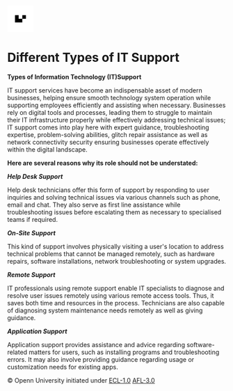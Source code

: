 <img src="./img/k5vzrqrsbmqjth7qgmkt0ve7pvuk.png" alt="image" width="60" height="auto"> 

# Different Types of IT Support

**Types of Information Technology (IT)Support**

IT support services have become an indispensable asset of modern businesses, helping ensure smooth technology system operation while supporting employees efficiently and assisting when necessary. 
Businesses rely on digital tools and processes, leading them to struggle to maintain their IT infrastructure properly while effectively addressing technical issues; IT support comes into play here with expert guidance, 
troubleshooting expertise, problem-solving abilities, glitch repair assistance as well as network connectivity security ensuring businesses operate effectively within the digital landscape. 

**Here are several reasons why its role should not be understated:**

***Help Desk Support***

Help desk technicians offer this form of support by responding to user inquiries and solving technical issues via various channels such as phone, email and chat. They also serve as first line assistance while troubleshooting issues before escalating them as necessary to specialised teams if required.

***On-Site Support***

This kind of support involves physically visiting a user's location to address technical problems that cannot be managed remotely, such as hardware repairs, software installations, network troubleshooting or system upgrades.

***Remote Support***

IT professionals using remote support enable IT specialists to diagnose and resolve user issues remotely using various remote access tools. Thus, it saves both time and resources in the process. Technicians are also capable of diagnosing system maintenance needs remotely as well as giving guidance.

***Application Support***

Application support provides assistance and advice regarding software-related matters for users, such as installing programs and troubleshooting errors. It may also involve providing guidance regarding usage or customization needs for existing apps.


© Openn University initiated under [ECL-1.0](#) [AFL-3.0](#)  